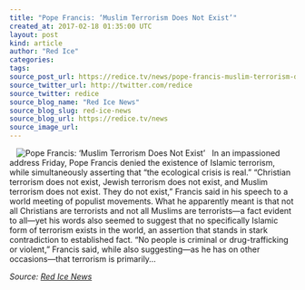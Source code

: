 ```yaml
---
title: "Pope Francis: ‘Muslim Terrorism Does Not Exist’"
created_at: 2017-02-18 01:35:00 UTC
layout: post
kind: article
author: "Red Ice"
categories: 
tags: 
source_post_url: https://redice.tv/news/pope-francis-muslim-terrorism-does-not-exist
source_twitter_url: http://twitter.com/redice
source_twitter: redice
source_blog_name: "Red Ice News"
source_blog_slug: red-ice-news
source_blog_url: https://redice.tv/news
source_image_url: 
---
```

<img align="left" hspace="12" alt="Pope Francis: &lsquo;Muslim Terrorism Does Not Exist&rsquo;" src="https://rdice.net/a/c/n/17/02180232-PopeFrancisIsis2.9cd7b47f.jpg"> In an impassioned address Friday, Pope Francis denied the existence of Islamic terrorism, while simultaneously asserting that “the ecological crisis is real.” “Christian terrorism does not exist, Jewish terrorism does not exist, and Muslim terrorism does not exist. They do not exist,” Francis said in his speech to a world meeting of populist movements. What he apparently meant is that not all Christians are terrorists and not all Muslims are terrorists—a fact evident to all—yet his words also seemed to suggest that no specifically Islamic form of terrorism exists in the world, an assertion that stands in stark contradiction to established fact. “No people is criminal or drug-trafficking or violent,” Francis said, while also suggesting—as he has on other occasions—that terrorism is primarily&#8230;<div class="">
    <i>Source: <a href="https://redice.tv/news">Red Ice News</a></i>
</div>
